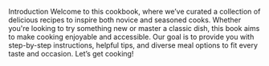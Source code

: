 Introduction
Welcome to this cookbook, where we’ve curated a collection of delicious recipes to inspire both novice and seasoned cooks. Whether you're looking to try something new or master a classic dish, this book aims to make cooking enjoyable and accessible. Our goal is to provide you with step-by-step instructions, helpful tips, and diverse meal options to fit every taste and occasion. Let’s get cooking!

